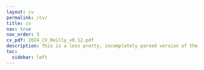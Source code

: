 ```yaml
---
layout: cv
permalink: /cv/
title: cv
nav: true
nav_order: 3
cv_pdf: 2024_CV_Reilly_v0.12.pdf
description: This is a less pretty, incompletely parsed version of the attached PDF to the jsonresume.org standard.
toc:
  sidebar: left
---
```

